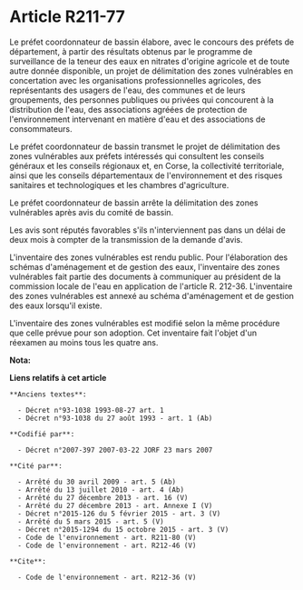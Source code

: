 # Article R211-77

Le préfet coordonnateur de bassin élabore, avec le concours des préfets de département, à partir des résultats obtenus par le
programme de surveillance de la teneur des eaux en nitrates d'origine agricole et de toute autre donnée disponible, un projet
de délimitation des zones vulnérables en concertation avec les organisations professionnelles agricoles, des représentants
des usagers de l'eau, des communes et de leurs groupements, des personnes publiques ou privées qui concourent à la
distribution de l'eau, des associations agréées de protection de l'environnement intervenant en matière d'eau et des
associations de consommateurs. 

Le préfet coordonnateur de bassin transmet le projet de délimitation des zones vulnérables aux préfets intéressés qui
consultent les conseils généraux et les conseils régionaux et, en Corse, la collectivité territoriale, ainsi que les conseils
départementaux de l'environnement et des risques sanitaires et technologiques et les chambres d'agriculture. 

Le préfet coordonnateur de bassin arrête la délimitation des zones vulnérables après avis du comité de bassin. 

Les avis sont réputés favorables s'ils n'interviennent pas dans un délai de deux mois à compter de la transmission de la
demande d'avis. 

L'inventaire des zones vulnérables est rendu public. Pour l'élaboration des schémas d'aménagement et de gestion des eaux,
l'inventaire des zones vulnérables fait partie des documents à communiquer au président de la commission locale de l'eau en
application de l'article R. 212-36. L'inventaire des zones vulnérables est annexé au schéma d'aménagement et de gestion des
eaux lorsqu'il existe. 

L'inventaire des zones vulnérables est modifié selon la même procédure que celle prévue pour son adoption. Cet inventaire
fait l'objet d'un réexamen au moins tous les quatre ans.

**Nota:**



**Liens relatifs à cet article**

	**Anciens textes**:

	  - Décret n°93-1038 1993-08-27 art. 1
	  - Décret n°93-1038 du 27 août 1993 - art. 1 (Ab)

	**Codifié par**:

	  - Décret n°2007-397 2007-03-22 JORF 23 mars 2007

	**Cité par**:

	  - Arrêté du 30 avril 2009 - art. 5 (Ab)
	  - Arrêté du 13 juillet 2010 - art. 4 (Ab)
	  - Arrêté du 27 décembre 2013 - art. 16 (V)
	  - Arrêté du 27 décembre 2013 - art. Annexe I (V)
	  - Décret n°2015-126 du 5 février 2015 - art. 3 (V)
	  - Arrêté du 5 mars 2015 - art. 5 (V)
	  - Décret n°2015-1294 du 15 octobre 2015 - art. 3 (V)
	  - Code de l'environnement - art. R211-80 (V)
	  - Code de l'environnement - art. R212-46 (V)

	**Cite**:

	  - Code de l'environnement - art. R212-36 (V)
